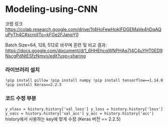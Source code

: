 # Modeling-using-CNN
코랩 링크
https://colab.research.google.com/drive/1t4HoFewHoklFDGEMaVe4hDqAQuPyTh4C#scrollTo=kFGe2FJanqY0

Batch Size=64, 128, 512로 바꾸며 훈련 및 비교
결과: https://docs.google.com/document/d/1_6HHEhcqWNPHAq7I4C4uYHT0ED9NscgPdNtESfzNmvo/edit?usp=sharing

### 라이브러리 설치
`
!pip install pillow
!pip install numpy
!pip install tensorflow==1.14.0
!pip install Keras==2.2.5
`

### 코드 수정 부분
`
y_vloss = history.history['val_loss']
y_loss = history.history['loss']
y_vacc = history.history['val_acc']
y_acc = history.history['acc']
`
 history에서 사용하는 key에 맞게 수정 (Keras 버전 == 2.2.5)